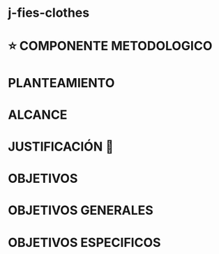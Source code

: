# j-fies-clothes


# :star:  COMPONENTE METODOLOGICO

# PLANTEAMIENTO
# ALCANCE
# JUSTIFICACIÓN 🙈
# OBJETIVOS
# OBJETIVOS GENERALES
# OBJETIVOS ESPECIFICOS
